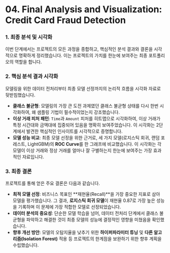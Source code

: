 # 04. Final Analysis and Visualization: Credit Card Fraud Detection

### **1. 최종 분석 및 시각화**
이번 단계에서는 프로젝트의 모든 과정을 종합하고, 핵심적인 분석 결과와 결론을 시각적으로 명확하게 정리했습니다. 이는 프로젝트의 가치를 한눈에 보여주는 최종 포트폴리오의 역할을 합니다.

### **2. 핵심 분석 결과 시각화**
모델링을 위한 데이터 전처리부터 최종 모델 선정까지의 논리적 흐름을 시각화 자료로 뒷받침했습니다.

* **클래스 불균형**: 모델링의 가장 큰 도전 과제였던 클래스 불균형 상태를 다시 한번 시각화하여, 왜 샘플링 기법이 필수적이었는지 강조했습니다.
* **이상 거래 피처 패턴**: `Time`과 `Amount` 피처를 히트맵으로 시각화하여, 이상 거래가 특정 시간대와 금액대에 집중되어 있음을 명확히 보여주었습니다. 이 시각화는 2단계에서 발견한 핵심적인 인사이트를 시각적으로 증명합니다.
* **모델 성능 비교**: 최종 모델 선정을 위한 근거로, 세 가지 모델(로지스틱 회귀, 랜덤 포레스트, LightGBM)의 **ROC Curve**를 한 그래프에 비교했습니다. 이 시각화는 각 모델이 이상 거래와 정상 거래를 얼마나 잘 구별하는지 한눈에 보여주는 가장 효과적인 자료입니다.

### **3. 최종 결론**
프로젝트를 통해 얻은 주요 결론은 다음과 같습니다.

* **최적 모델 선정**: 비즈니스 목표인 **재현율(Recall)**을 가장 중요한 지표로 삼아 모델을 평가했습니다. 그 결과, **로지스틱 회귀 모델**이 재현율 0.87로 가장 높은 성능을 기록하며 이 문제에 가장 적합한 모델로 선정되었습니다.
* **데이터 분석의 중요성**: 단순한 모델 학습을 넘어, 데이터 전처리 단계에서 클래스 불균형을 파악하고 해결한 것이 최종 모델의 성능에 결정적인 영향을 미쳤음을 확인했습니다.
* **향후 개선 방안**: 모델의 오탐지율을 낮추기 위한 **하이퍼파라미터 튜닝** 및 **다른 알고리즘(Isolation Forest)** 적용 등 프로젝트의 한계점을 보완하기 위한 향후 계획을 수립했습니다.
